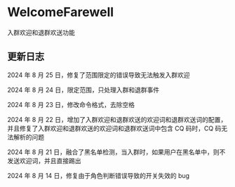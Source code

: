 # WelcomeFarewell

入群欢迎和退群欢送功能

## 更新日志

2024 年 8 月 25 日，修复了范围限定的错误导致无法触发入群欢迎

2024 年 8 月 24 日，限定范围，只处理入群和退群事件

2024 年 8 月 23 日，修改命令格式，去除空格

2024 年 8 月 22 日，增加了入群欢迎和退群欢送的欢迎词和退群欢送词的配置，并且修复了入群欢迎和退群欢送的欢迎词和退群欢送词中包含 CQ 码时，CQ 码无法解析的问题

2024 年 8 月 21 日，融合了黑名单检测，当入群时，如果用户在黑名单中，则不发送欢迎词，并且直接踢出

2024 年 8 月 14 日，修复由于角色判断错误导致的开关失效的 bug
